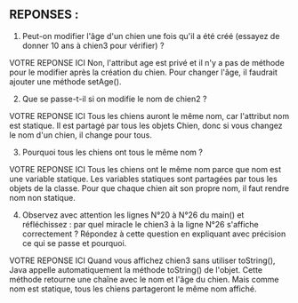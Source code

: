 ## REPONSES :
1. Peut-on modifier l'âge d'un chien une fois qu'il a été créé (essayez de donner 10 ans à chien3 pour vérifier) ? 

VOTRE REPONSE ICI
Non, l'attribut age est privé et il n'y a pas de méthode pour le modifier après la création du chien. Pour changer l'âge, il faudrait ajouter une méthode setAge().

2. Que se passe-t-il si on modifie le nom de chien2 ?

VOTRE REPONSE ICI
Tous les chiens auront le même nom, car l'attribut nom est statique. Il est partagé par tous les objets Chien, donc si vous changez le nom d'un chien, il change pour tous.

3. Pourquoi tous les chiens ont tous le même nom ?

VOTRE REPONSE ICI
Tous les chiens ont le même nom parce que nom est une variable statique. Les variables statiques sont partagées par tous les objets de la classe. Pour que chaque chien ait son propre nom, il faut rendre nom non statique.

4. Observez avec attention les lignes N°20 à N°26 du main() et réfléchissez : par quel miracle le chien3 à la ligne N°26 s'affiche correctement ?
   Répondez à cette question en expliquant avec précision ce qui se passe et pourquoi.

VOTRE REPONSE ICI
Quand vous affichez chien3 sans utiliser toString(), Java appelle automatiquement la méthode toString() de l'objet. Cette méthode retourne une chaîne avec le nom et l'âge du chien. Mais comme nom est statique, tous les chiens partageront le même nom affiché.

